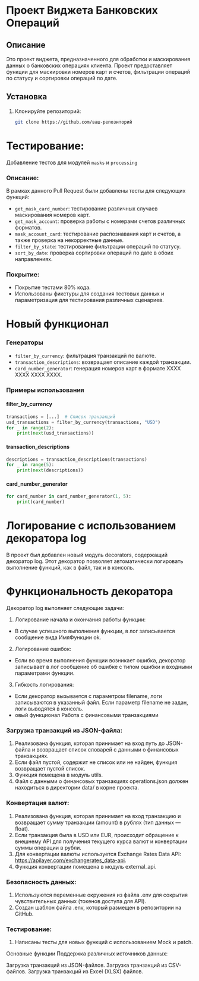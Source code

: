 # Проект Виджета Банковских Операций

## Описание
Это проект виджета, предназначенного для обработки и маскирования данных о банковских операциях клиента. Проект предоставляет функции для маскировки номеров карт и счетов, фильтрации операций по статусу и сортировки операций по дате.

## Установка
1. Клонируйте репозиторий:
   ```bash
   git clone https://github.com/ваш-репозиторий

# Тестирование: 
Добавление тестов для модулей `masks` и `processing`

### Описание:
В рамках данного Pull Request были добавлены тесты для следующих функций:
- `get_mask_card_number`: тестирование различных случаев маскирования номеров карт.
- `get_mask_account`: проверка работы с номерами счетов различных форматов.
- `mask_account_card`: тестирование распознавания карт и счетов, а также проверка на некорректные данные.
- `filter_by_state`: тестирование фильтрации операций по статусу.
- `sort_by_date`: проверка сортировки операций по дате в обоих направлениях.

### Покрытие:
- Покрытие тестами 80% кода.
- Использованы фикстуры для создания тестовых данных и параметризация для тестирования различных сценариев.

# Новый функционал

### Генераторы

- `filter_by_currency`: фильтрация транзакций по валюте.
- `transaction_descriptions`: возвращает описание каждой транзакции.
- `card_number_generator`: генерация номеров карт в формате XXXX XXXX XXXX XXXX.

### Примеры использования

#### filter_by_currency
```python
transactions = [...]  # Список транзакций
usd_transactions = filter_by_currency(transactions, "USD")
for _ in range(2):
    print(next(usd_transactions))
```
#### transaction_descriptions
```python
descriptions = transaction_descriptions(transactions)
for _ in range(5):
    print(next(descriptions))
```
#### card_number_generator
```python
for card_number in card_number_generator(1, 5):
    print(card_number)
```

# Логирование с использованием декоратора log

В проект был добавлен новый модуль decorators, содержащий декоратор log. Этот декоратор позволяет автоматически логировать выполнение функций, как в файл, так и в консоль.

# Функциональность декоратора
Декоратор log выполняет следующие задачи:

1. Логирование начала и окончания работы функции:

- В случае успешного выполнения функции, в лог записывается сообщение вида ИмяФункции ok.
2. Логирование ошибок:

- Если во время выполнения функции возникает ошибка, декоратор записывает в лог сообщение об ошибке с типом ошибки и входными параметрами функции.
3. Гибкость логирования:

- Если декоратор вызывается с параметром filename, логи записываются в указанный файл.
Если параметр filename не задан, логи выводятся в консоль.
- овый функционал
Работа с финансовыми транзакциями
### Загрузка транзакций из JSON-файла:

1. Реализована функция, которая принимает на вход путь до JSON-файла и возвращает список словарей с данными о финансовых транзакциях.
2. Если файл пустой, содержит не список или не найден, функция возвращает пустой список.
3. Функция помещена в модуль utils.
4. Файл с данными о финансовых транзакциях operations.json должен находиться в директории data/ в корне проекта.
### Конвертация валют:

1. Реализована функция, которая принимает на вход транзакцию и возвращает сумму транзакции (amount) в рублях (тип данных — float).
2. Если транзакция была в USD или EUR, происходит обращение к внешнему API для получения текущего курса валют и конвертации суммы операции в рубли.
3. Для конвертации валюты используется Exchange Rates Data API: https://apilayer.com/exchangerates_data-api.
4. Функция конвертации помещена в модуль external_api.
### Безопасность данных:

1. Используются переменные окружения из файла .env для сокрытия чувствительных данных (токенов доступа для API).
2. Создан шаблон файла .env, который размещен в репозитории на GitHub.
### Тестирование:

1. Написаны тесты для новых функций с использованием Mock и patch.

Основные функции
Поддержка различных источников данных:

Загрузка транзакций из JSON-файлов.
Загрузка транзакций из CSV-файлов.
Загрузка транзакций из Excel (XLSX) файлов.
